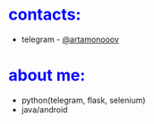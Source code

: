 <h1 style="color:blue;">contacts:</h1>

- telegram - [@artamonooov](https://t.me/artamonooov)

<h1 style="color:blue;">about me:</h1>

- python(telegram, flask, selenium) 
- java/android 

